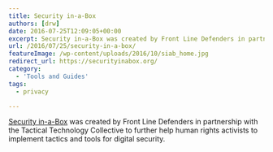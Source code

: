 ```yaml
---
title: Security in-a-Box
authors: [drw]
date: 2016-07-25T12:09:05+00:00
excerpt: Security in-a-Box was created by Front Line Defenders in partnership with the Tactical Technology Collective to further help human rights activists to implement tactics and tools for digital security.
url: /2016/07/25/security-in-a-box/
featureImage: /wp-content/uploads/2016/10/siab_home.jpg
redirect_url: https://securityinabox.org/
category:
  - 'Tools and Guides'
tags:
  - privacy

---
```

[Security in-a-Box][1] was created by Front Line Defenders in partnership with the Tactical Technology Collective to further help human rights activists to implement tactics and tools for digital security.

 [1]: https://www.frontlinedefenders.org/en/programme/digital-protection
